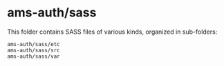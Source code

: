 # ams-auth/sass

This folder contains SASS files of various kinds, organized in sub-folders:

    ams-auth/sass/etc
    ams-auth/sass/src
    ams-auth/sass/var
